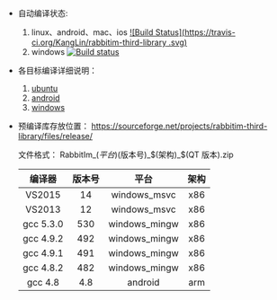 * 自动编译状态: 
    1. linux、android、mac、ios [![Build Status](https://travis-ci.org/KangLin/rabbitim-third-library .svg)](https://travis-ci.org/KangLin/rabbitim-third-library )
    2. windows [![Build status](https://ci.appveyor.com/api/projects/status/fjf5v7i4ao5o69cv?svg=true)](https://ci.appveyor.com/project/KangLin/rabbitim-third-library)

* 各目标编译详细说明：
    1. [ubuntu](INSTALL_UBUNTU.md)
    2. [android](INSTALL_ANDROID.md)
    3. [windows](INSTALL_WINDOWS.md)

* 预编译库存放位置：
  https://sourceforge.net/projects/rabbitim-third-library/files/release/
  
  文件格式： RabbitIm_$(平台)$(版本号)_$(架构)_$(QT 版本).zip
  
  |编译器|版本号|平台|架构|
  |:--:|:--:|:--:|:--:|
  |VS2015|14|windows_msvc|x86|
  |VS2013|12|windows_msvc|x86|
  |gcc 5.3.0|530|windows_mingw|x86|
  |gcc 4.9.2|492|windows_mingw|x86|
  |gcc 4.9.1|491|windows_mingw|x86|
  |gcc 4.8.2|482|windows_mingw|x86|
  |gcc 4.8|4.8|android|arm|
